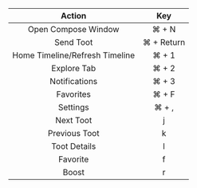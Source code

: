 | Action                         | Key        |
|:------------------------------:|:----------:|
| Open Compose Window            | ⌘ + N      |
| Send Toot                      | ⌘ + Return |
| Home Timeline/Refresh Timeline | ⌘ + 1      |
| Explore Tab                    | ⌘ + 2      |
| Notifications                  | ⌘ + 3      |
| Favorites                      | ⌘ + F      |
| Settings                       | ⌘ + ,      |
| Next Toot                      | j          |
| Previous Toot                  | k          |
| Toot Details                   | l          |
| Favorite                       | f          |
| Boost                          | r          |